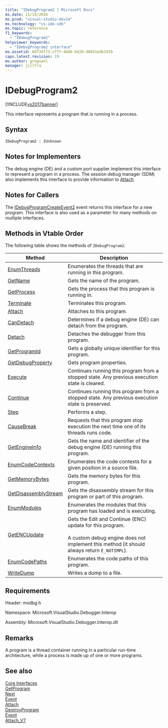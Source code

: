 ```yaml
---
title: "IDebugProgram2 | Microsoft Docs"
ms.date: 11/15/2016
ms.prod: "visual-studio-dev14"
ms.technology: "vs-ide-sdk"
ms.topic: reference
f1_keywords: 
  - "IDebugProgram2"
helpviewer_keywords: 
  - "IDebugProgram2 interface"
ms.assetid: 8d73df73-cfff-4b8b-b426-d6051edb1939
caps.latest.revision: 19
ms.author: gregvanl
manager: jillfra
---
```

# IDebugProgram2
[!INCLUDE[vs2017banner](../../../includes/vs2017banner.md)]

This interface represents a program that is running in a process.  
  
## Syntax  
  
```  
IDebugProgram2 : IUnknown  
```  
  
## Notes for Implementers  
 The debug engine (DE) and a custom port supplier implement this interface to represent a program in a process. The session debug manager (SDM) also implements this interface to provide information to [Attach](../../../extensibility/debugger/reference/idebugprogram2-attach.md).  
  
## Notes for Callers  
 The [IDebugProgramCreateEvent2](../../../extensibility/debugger/reference/idebugprogramcreateevent2.md) event returns this interface for a new program. This interface is also used as a parameter for many methods on multiple interfaces.  
  
## Methods in Vtable Order  
 The following table shows the methods of `IDebugProgram2`.  
  
|Method|Description|  
|------------|-----------------|  
|[EnumThreads](../../../extensibility/debugger/reference/idebugprogram2-enumthreads.md)|Enumerates the threads that are running in this program.|  
|[GetName](../../../extensibility/debugger/reference/idebugprogram2-getname.md)|Gets the name of the program.|  
|[GetProcess](../../../extensibility/debugger/reference/idebugprogram2-getprocess.md)|Gets the process that this program is running in.|  
|[Terminate](../../../extensibility/debugger/reference/idebugprogram2-terminate.md)|Terminates this program.|  
|[Attach](../../../extensibility/debugger/reference/idebugprogram2-attach.md)|Attaches to this program.|  
|[CanDetach](../../../extensibility/debugger/reference/idebugprogram2-candetach.md)|Determines if a debug engine (DE) can detach from the program.|  
|[Detach](../../../extensibility/debugger/reference/idebugprogram2-detach.md)|Detaches the debugger from this program.|  
|[GetProgramId](../../../extensibility/debugger/reference/idebugprogram2-getprogramid.md)|Gets a globally unique identifier for this program.|  
|[GetDebugProperty](../../../extensibility/debugger/reference/idebugprogram2-getdebugproperty.md)|Gets program properties.|  
|[Execute](../../../extensibility/debugger/reference/idebugprogram2-execute.md)|Continues running this program from a stopped state. Any previous execution state is cleared.|  
|[Continue](../../../extensibility/debugger/reference/idebugprogram2-continue.md)|Continues running this program from a stopped state. Any previous execution state is preserved.|  
|[Step](../../../extensibility/debugger/reference/idebugprogram2-step.md)|Performs a step.|  
|[CauseBreak](../../../extensibility/debugger/reference/idebugprogram2-causebreak.md)|Requests that this program stop execution the next time one of its threads runs code.|  
|[GetEngineInfo](../../../extensibility/debugger/reference/idebugprogram2-getengineinfo.md)|Gets the name and identifier of the debug engine (DE) running this program.|  
|[EnumCodeContexts](../../../extensibility/debugger/reference/idebugprogram2-enumcodecontexts.md)|Enumerates the code contexts for a given position in a source file.|  
|[GetMemoryBytes](../../../extensibility/debugger/reference/idebugprogram2-getmemorybytes.md)|Gets the memory bytes for this program.|  
|[GetDisassemblyStream](../../../extensibility/debugger/reference/idebugprogram2-getdisassemblystream.md)|Gets the disassembly stream for this program or part of this program.|  
|[EnumModules](../../../extensibility/debugger/reference/idebugprogram2-enummodules.md)|Enumerates the modules that this program has loaded and is executing.|  
|[GetENCUpdate](../../../extensibility/debugger/reference/idebugprogram2-getencupdate.md)|Gets the Edit and Continue (ENC) update for this program.<br /><br /> A custom debug engine does not implement this method (it should always return `E_NOTIMPL`).|  
|[EnumCodePaths](../../../extensibility/debugger/reference/idebugprogram2-enumcodepaths.md)|Enumerates the code paths of this program.|  
|[WriteDump](../../../extensibility/debugger/reference/idebugprogram2-writedump.md)|Writes a dump to a file.|  
  
## Requirements  
 Header: msdbg.h  
  
 Namespace: Microsoft.VisualStudio.Debugger.Interop  
  
 Assembly: Microsoft.VisualStudio.Debugger.Interop.dll  
  
## Remarks  
 A program is a thread container running in a particular run-time architecture, while a process is made up of one or more programs.  
  
## See also  
 [Core Interfaces](../../../extensibility/debugger/reference/core-interfaces.md)   
 [GetProgram](../../../extensibility/debugger/reference/idebugthread2-getprogram.md)   
 [Next](../../../extensibility/debugger/reference/ienumdebugprograms2-next.md)   
 [Event](../../../extensibility/debugger/reference/idebugportevents2-event.md)   
 [Attach](../../../extensibility/debugger/reference/idebugengine2-attach.md)   
 [DestroyProgram](../../../extensibility/debugger/reference/idebugengine2-destroyprogram.md)   
 [Event](../../../extensibility/debugger/reference/idebugeventcallback2-event.md)   
 [Attach_V7](../../../extensibility/debugger/reference/idebugprogramnode2-attach-v7.md)
